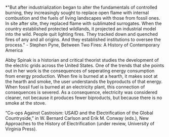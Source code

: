 *"But after industrialization began to alter the fundamentals of controlled burning, they increasingly sought to replace open flame with internal combustion and the fuels of living landscapes with those from fossil ones. In site after site, they replaced flame with sublimated surrogates. When the country established protected wildlands, it projected an industrial model into the wild. People quit lighting fires. They tracked down and quenched fires of any and all origins. And they established institutions to oversee the process." - Stephen Pyne, Between Two Fires: A History of Contemporary America

Abby Spinak is a historian and critical theorist studies the development of the electric grids across the United States. One of the trends that she points out in her work is the consequences of seperating energy consumption from energy production. When fire is burned at a hearth, it makes soot at the hearth and smoke, the user understands the byproducts of that energy. When fossil fuel is burned at an electricity plant, this connection of consequences is severed. As a consequence, electricity was considered cleaner, not because it produces fewer biproducts, but because there is no smoke at the stove.  

“Co-ops Against Castroism: USAID and the Electrification of the Global  
Countryside,” in W. Bernard Carlson and Erik M. Conway (eds.), New  
Approaches to the History of Electrification (under review, University of  
Virginia Press).
